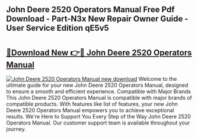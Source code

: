 ## John Deere 2520 Operators Manual Free Pdf Download - Part-N3x New Repair Owner Guide - User Service Edition qE5v5

# <h2><a href="http://bc86709.oget.top/?id=John+Deere+2520+Operators+Manual">🔗Download New 👉🔴 John Deere 2520 Operators Manual</a></h2>

[![John Deere 2520 Operators Manual new download](https://i.imgur.com/5g1atiW.png)](http://bc86709.oget.top/?id=John+Deere+2520+Operators+Manual)
Welcome to the ultimate guide for your new John Deere 2520 Operators Manual, designed to ensure a smooth and efficient experience. Compatible with Major Brands This John Deere 2520 Operators Manual is compatible with major brands of compatible products. With features like list of features, your new John Deere 2520 Operators Manual empowers you to achieve exceptional results. We're Here to Support You Every Step of the Way John Deere 2520 Operators Manual. Our customer support team is available throughout your journey.

